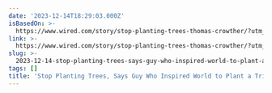 ```yaml
---
date: '2023-12-14T18:29:03.000Z'
isBasedOn: >-
  https://www.wired.com/story/stop-planting-trees-thomas-crowther/?utm_source=pocket-newtab-en-us
link: >-
  https://www.wired.com/story/stop-planting-trees-thomas-crowther/?utm_source=pocket-newtab-en-us
slug: >-
  2023-12-14-stop-planting-trees-says-guy-who-inspired-world-to-plant-a-trillion-trees
tags: []
title: 'Stop Planting Trees, Says Guy Who Inspired World to Plant a Trillion Trees'
---
```


